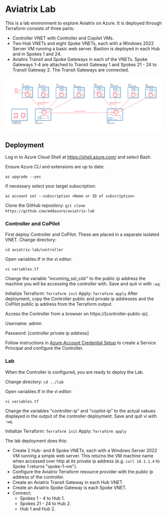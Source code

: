 # Aviatrix Lab

This is a lab environment to explore Aviatrix on Azure. 
It is deployed through Terraform consists of three parts:
- Controller VNET with Controller and Copilot VMs.
- Two Hub VNETs and eight Spoke VNETs, each with a Windows 2022 Server VM running a basic web server. Bastion is deployed in each Hub and in Spokes 1 and 24.
- Aviatrix Transit and Spoke Gateways in each of the VNETs. Spoke Gateways 1-4 are attached to Transit Gateway 1 and Spokes 21 - 24 to Transit Gateway 2. The Transit Gateways are connected.

![image](images/Aviatrix%20Lab.png)

## Deployment
Log in to Azure Cloud Shell at https://shell.azure.com/ and select Bash.

Ensure Azure CLI and extensions are up to date:
  
`az upgrade --yes`
  
If necessary select your target subscription:
  
`az account set --subscription <Name or ID of subscription>`
  
Clone the  GitHub repository:
`git clone https://github.com/mddazure/aviatrix-lab`

### Controller and CoPilot
First deploy Controller and CoPilot. These are placed in a separate isolated VNET.
Change directory:

 `cd aviatrix-lab/controller`

Open variables.tf in the vi editor:

`vi variables.tf`

Change the variable "incoming_ssl_cidr" to the public ip address the machine you will be accessing the controller with. Save and quit vi with `:wq`.

Initialize Terraform:
`Terraform init`
Apply:
`Terraform apply`
After deployment, copy the Controller public and private ip addresses and the CoPilot public ip address from the Terraform output.

Access the Controller from a browser on https://[controller-public-ip].

Username: admin

Password: [controller private ip address]

Follow instructions in [Azure Account Credential Setup](https://read.docs.aviatrix.com/HowTos/Aviatrix_Account_Azure.html) to create a Service Principal and configure the Controller.

### Lab
When the Controller is configured, you are ready to deploy the Lab.

Change directory:
`cd ../lab`

Open variables.tf in the vi editor:

`vi variables.tf`

Change the variables "controller-ip" and "copilot-ip" to the actual vakues displayed in the output of the controller deployment. Save and quit vi with `:wq`.

Initialize Terraform:
`Terraform init`
Apply:
`Terraform apply`

The lab deployment does this:
-  Create 2 Hub- and 8 Spoke VNETs, each with a Windows Server 2022 VM running a simple web server. This returns the VM machine name when accessed over http at its private ip address (e.g. `curl 10.1.1.4` to Spoke 1 returns "spoke-1-vm").
-  Configure the Aviatrix Terraform resource provider with the public ip address of the controller.
-  Create an Aviatrix Transit Gateway in each Hub VNET.
-  Create an Aviatrix Spoke Gateway is each Spoke VNET.
-  Connect:
   -  Spokes 1 - 4 to Hub 1.
   -  Spokes 21 - 24 to Hub 2.
   -  Hub 1 and Hub 2.








